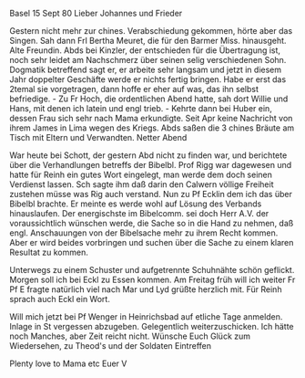  Basel 15 Sept 80
Lieber Johannes und Frieder

Gestern nicht mehr zur chines. Verabschiedung gekommen, hörte aber das Singen. Sah dann Frl Bertha Meuret, die für den Barmer Miss. hinausgeht. Alte Freundin. Abds bei Kinzler, der entschieden für die Übertragung ist, noch sehr leidet am Nachschmerz über seinen selig verschiedenen Sohn. Dogmatik betreffend sagt er, er arbeite sehr langsam und jetzt in diesem Jahr doppelter Geschäfte werde er nichts fertig bringen. Habe er erst das 2temal sie vorgetragen, dann hoffe er eher auf was, das ihn selbst befriedige. - Zu Fr Hoch, die ordentlichen Abend hatte, sah dort Willie und Hans, mit denen ich latein und engl trieb. - Kehrte dann bei Huber ein, dessen Frau sich sehr nach Mama erkundigte. Seit Apr keine Nachricht von ihrem James in Lima wegen des Kriegs. Abds saßen die 3 chines Bräute am Tisch mit Eltern und Verwandten. Netter Abend

War heute bei Schott, der gestern Abd nicht zu finden war, und berichtete über die Verhandlungen betreffs der Bibelbl. Prof Rigg war dagewesen und hatte für Reinh ein gutes Wort eingelegt, man werde dem doch seinen Verdienst lassen. Sch sagte ihm daß darin den Calwern völlige Freiheit zustehen müsse was Rig auch verstand. Nun zu Pf Ecklin dem ich das über Bibelbl brachte. Er meinte es werde wohl auf Lösung des Verbands hinauslaufen. Der energischste im Bibelcomm. sei doch Herr A.V. der voraussichtlich wünschen werde, die Sache so in die Hand zu nehmen, daß engl. Anschauungen von der Bibelsache mehr zu ihrem Recht kommen. Aber er wird beides vorbringen und suchen über die Sache zu einem klaren Resultat zu kommen.

Unterwegs zu einem Schuster und aufgetrennte Schuhnähte schön geflickt. 
Morgen soll ich bei Eckl zu Essen kommen. Am Freitag früh will ich weiter Fr Pf E fragte natürlich viel nach Mar und Lyd grüßte herzlich mit. Für Reinh sprach auch Eckl ein Wort.

Will mich jetzt bei Pf Wenger in Heinrichsbad auf etliche Tage anmelden. 
Inlage in St vergessen abzugeben. Gelegentlich weiterzuschicken. 
Ich hätte noch Manches, aber Zeit reicht nicht. Wünsche Euch Glück zum Wiedersehen, zu Theod's und der Soldaten Eintreffen

 Plenty love to Mama etc
 Euer V
